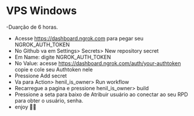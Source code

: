 # VPS Windows
 

-Duarção de 6 horas.

+ Acesse https://dashboard.ngrok.com para pegar seu NGROK_AUTH_TOKEN
+ No Github va em Settings> Secrets> New repository secret
+ Em Name: digite NGROK_AUTH_TOKEN
+ No Value: acesse https://dashboard.ngrok.com/auth/your-authtoken copie e cole seu Authtoken nele
+ Pressione Add secret
+ Va para Action> henil_is_owner> Run workflow
+ Recarregue a pagina e pressione henil_is_owner> build
+ Pressione a seta para baixo de Atribuir usuário ao conectar ao seu RPD para obter o usuário, senha.
+ enjoy 🥳🥳
